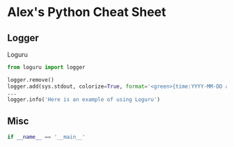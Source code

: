 # Alex's Python Cheat Sheet

## Logger
Loguru
```python
from loguru import logger

logger.remove()
logger.add(sys.stdout, colorize=True, format='<green>{time:YYYY-MM-DD at HH:mm:ss}</green> <level>{message}</level>')
...
logger.info('Here is an example of using Loguru')
```

## Misc
```python
if __name__ == '__main__'
```